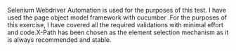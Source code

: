 Selenium Webdriver Automation is used for the purposes of this test. I have used the page object model framework with cucumber .For the purposes of this exercise, I have covered all the required validations with minimal effort and code.X-Path has been chosen as the element selection mechanism as it is always  recommended and stable.  
